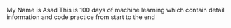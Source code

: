 My Name is Asad
This is 100 days of machine learning which contain detail information and code practice from start to the end
